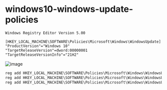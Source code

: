 # windows10-windows-update-policies

```reg
Windows Registry Editor Version 5.00

[HKEY_LOCAL_MACHINE\SOFTWARE\Policies\Microsoft\Windows\WindowsUpdate]
"ProductVersion"="Windows 10"
"TargetReleaseVersion"=dword:00000001
"TargetReleaseVersionInfo"="21H2"

```

![image](https://user-images.githubusercontent.com/1501327/160027519-c956f2fa-bf4d-440b-ac54-7b1e32808bea.png)

```bat
reg add HKEY_LOCAL_MACHINE\SOFTWARE\Policies\Microsoft\Windows\WindowsUpdate /v ProductVersion /t REG_SZ /d "Windows 10" /f
reg add HKEY_LOCAL_MACHINE\SOFTWARE\Policies\Microsoft\Windows\WindowsUpdate /v TargetReleaseVersion /t REG_DWORD /d 1 /f
reg add HKEY_LOCAL_MACHINE\SOFTWARE\Policies\Microsoft\Windows\WindowsUpdate /v ProductVersion /t REG_SZ /d 21H2 /f
```
